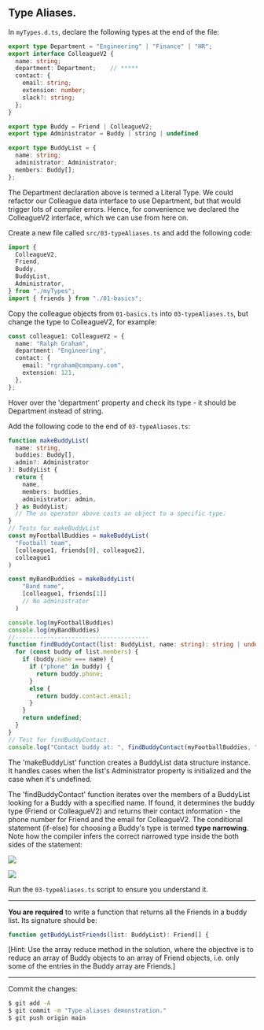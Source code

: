## Type Aliases.

In `myTypes.d.ts`, declare the following types at the end of the file:
~~~ts
export type Department = "Engineering" | "Finance" | "HR";
export interface ColleagueV2 {
  name: string;
  department: Department;    // *****
  contact: {
    email: string;
    extension: number;
    slack?: string;
  };
}

export type Buddy = Friend | ColleagueV2;
export type Administrator = Buddy | string | undefined

export type BuddyList = {
  name: string;
  administrator: Administrator;
  members: Buddy[];
};
~~~

The Department declaration above is termed a Literal Type. We could refactor our Colleague data interface to use Department, but that would trigger lots of compiler errors. Hence, for convenience we declared the ColleagueV2 interface, which we can use from here on. 

Create a new file called `src/03-typeAliases.ts` and add the following code:
~~~ts
import {
  ColleagueV2,
  Friend,
  Buddy,
  BuddyList,
  Administrator,
} from "./myTypes";
import { friends } from "./01-basics";
~~~

Copy the colleague objects from `01-basics.ts` into `03-typeAliases.ts`, but change the type to ColleagueV2, for example:
~~~ts
const colleague1: ColleagueV2 = {
  name: "Ralph Graham",
  department: "Engineering",
  contact: {
    email: "rgraham@company.com",
    extension: 121,
  },
};
~~~
Hover over the 'department' property and check its type - it should be Department instead of string.

Add the following code to the end of `03-typeAliases.ts`:
~~~ts
function makeBuddyList(
  name: string,
  buddies: Buddy[],
  admin?: Administrator
): BuddyList {
  return {
    name,
    members: buddies,
    administrator: admin,
  } as BuddyList;
  // The as operator above casts an object to a specific type.
}
// Tests for makeBuddyList
const myFootballBuddies = makeBuddyList(
  "Football team",
  [colleague1, friends[0], colleague2],
  colleague1
)

const myBandBuddies = makeBuddyList(
    "Band name",
    [colleague1, friends[1]]
    // No administrator
  )

console.log(myFootballBuddies)
console.log(myBandBuddies)
//--------------------------------------
function findBuddyContact(list: BuddyList, name: string): string | undefined {
  for (const buddy of list.members) {
    if (buddy.name === name) {
      if ("phone" in buddy) {
        return buddy.phone;
      }
      else {
        return buddy.contact.email;
      }
    }
    return undefined;
  }
}
// Test for findBuddyContact.
console.log("Contact buddy at: ", findBuddyContact(myFootballBuddies, "Ralph Graham"));
~~~
The 'makeBuddyList' function creates a BuddyList data structure instance. It handles cases when the list's Administrator property is initialized and the case when it's undefined. 

The 'findBuddyContact' function iterates over the members of a BuddyList looking for a Buddy with a specified name. If found, it determines the buddy type (Friend or ColleagueV2) and returns their contact information - the phone number for Friend and the email for ColleagueV2. The conditional statement (if-else) for choosing a Buddy's type is termed __type narrowing__. Note how the compiler infers the correct narrowed type inside the both sides of the statement:

![][narrow1] 

![][narrow2] 


Run the `03-typeAliases.ts` script to ensure you understand it.

-------------------------------

__You are required__ to write a function that returns all the Friends in a buddy list. Its signature should be:
~~~ts
function getBuddyListFriends(list: BuddyList): Friend[] {

~~~
[Hint: Use the array reduce method in the solution, where the objective is to reduce an array of Buddy objects to an array of Friend objects, i.e. only some of the entries in the Buddy array are Friends.]

----------------------------------------------

Commit the changes:
~~~bash
$ git add -A
$ git commit -m "Type aliases demonstration."
$ git push origin main
~~~

[narrow1]: ./img/narrow1.png
[narrow2]: ./img/narrow2.png

